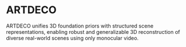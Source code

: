 # ARTDECO
ARTDECO unifies 3D foundation priors with structured scene representations, enabling robust and generalizable 3D reconstruction of diverse real-world scenes using only monocular video.

